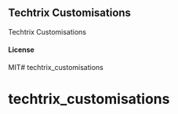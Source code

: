 ## Techtrix Customisations

Techtrix Customisations

#### License

MIT# techtrix_customisations
# techtrix_customisations
